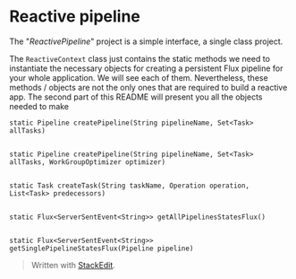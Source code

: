 # Reactive pipeline

The "*ReactivePipeline*" project is a simple interface, a single class project.

The `ReactiveContext` class just contains the static methods we need to instantiate the necessary objects for creating a persistent Flux pipeline for your whole application.
We will see each of them.
Nevertheless, these methods / objects are not the only ones that are required to build a reactive app.
The second part of this README will present you all the objects needed to make


    static Pipeline createPipeline(String pipelineName, Set<Task> allTasks)


    static Pipeline createPipeline(String pipelineName, Set<Task> allTasks, WorkGroupOptimizer optimizer)


    static Task createTask(String taskName, Operation operation, List<Task> predecessors)


    static Flux<ServerSentEvent<String>> getAllPipelinesStatesFlux()


    static Flux<ServerSentEvent<String>> getSinglePipelineStatesFlux(Pipeline pipeline)



> Written with [StackEdit](https://stackedit.io/).
<!--stackedit_data:
eyJoaXN0b3J5IjpbODAyMTM1LDEwNDkwNjYzMzQsLTU0ODYyMj
M3NV19
-->